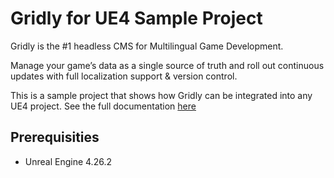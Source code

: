 # Gridly for UE4 Sample Project

Gridly is the #1 headless CMS for Multilingual Game Development.

Manage your game’s data as a single source of truth and roll out continuous updates with full localization support & version control.

This is a sample project that shows how Gridly can be integrated into any UE4 project. See the full documentation [here](https://github.com/gridly-spreadsheet-CMS/Gridly-UE4-Plugin)

## Prerequisities

- Unreal Engine 4.26.2

